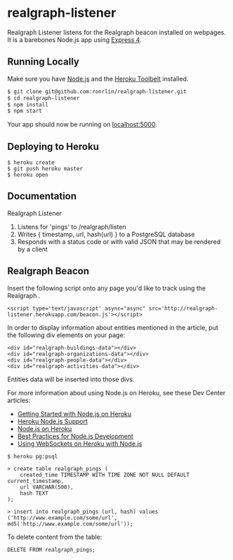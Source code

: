 # realgraph-listener

Realgraph Listener listens for the Realgraph beacon installed on webpages.  It is a barebones Node.js app using [Express 4](http://expressjs.com/).

## Running Locally

Make sure you have [Node.js](http://nodejs.org/) and the [Heroku Toolbelt](https://toolbelt.heroku.com/) installed.

```sh
$ git clone git@github.com:ronrlin/realgraph-listener.git 
$ cd realgraph-listener
$ npm install
$ npm start
```

Your app should now be running on [localhost:5000](http://localhost:5000/).

## Deploying to Heroku

```
$ heroku create
$ git push heroku master
$ heroku open
```
## Documentation

Realgraph Listener

1. Listens for 'pings' to /realgraph/listen
2. Writes { timestamp, url, hash(url) } to a PostgreSQL database
3. Responds with a status code or with valid JSON that may be rendered by a client

## Realgraph Beacon

Insert the following script onto any page you'd like to track using the Realgraph </body>.

```
<script type='text/javascript' async="async" src='http://realgraph-listener.herokuapp.com/beacon.js'></script>
```

In order to display information about entities mentioned in the article, put the following div elements on your page:

```
<div id="realgraph-buildings-data"></div>
<div id="realgraph-organizations-data"></div>
<div id="realgraph-people-data"></div>
<div id="realgraph-activities-data"></div>
```
Entities data will be inserted into those divs.

For more information about using Node.js on Heroku, see these Dev Center articles:

- [Getting Started with Node.js on Heroku](https://devcenter.heroku.com/articles/getting-started-with-nodejs)
- [Heroku Node.js Support](https://devcenter.heroku.com/articles/nodejs-support)
- [Node.js on Heroku](https://devcenter.heroku.com/categories/nodejs)
- [Best Practices for Node.js Development](https://devcenter.heroku.com/articles/node-best-practices)
- [Using WebSockets on Heroku with Node.js](https://devcenter.heroku.com/articles/node-websockets)


```
$ heroku pg:psql

> create table realgraph_pings (
	created_time TIMESTAMP WITH TIME ZONE NOT NULL DEFAULT current_timestamp, 
	url VARCHAR(500), 
	hash TEXT
);

> insert into realgraph_pings (url, hash) values ('http://www.example.com/some/url', md5('http://www.example.com/some/url'));
```

To delete content from the table:
```
DELETE FROM realgraph_pings;

```